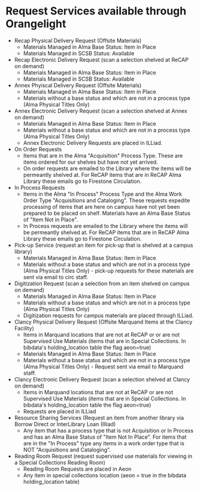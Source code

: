 # Request Services available through Orangelight

* Recap Physical Delivery Request (Offsite Materials)
    * Materials Managed in Alma Base Status: Item in Place
    * Materials Managed in SCSB Status: Available
* Recap Electronic Delivery Request (scan a selection shelved at ReCAP on demand)
    * Materials Managed in Alma Base Status: Item in Place
    * Materials Managed in SCSB Status: Available
* Annex Phyiscal Delivery Request (Offsite Materials)
    * Materials Managed in Alma Base Status: Item in Place
    * Materials without a base status and which are not in a process type (Alma Physical Titles Only)
* Annex Electronic Delivery Request (scan a selection shelved at Annex on demand) 
    * Materials Managed in Alma Base Status: Item in Place
    * Materials without a base status and which are not in a process type (Alma Physical Titles Only)
    * Annex Electronic Delivery Requests are placed in ILLiad.
* On Order Requests 
    * Items that are in the Alma "Acquisition" Process Type. These are items ordered for our shelves but have not yet arrived.
    * On order requests are emailed to the Library where the items will be permeantly shelved at. For ReCAP items that are in ReCAP Alma Library these emails go to Firestone Circulation. 
* In Process Requests 
    * Items in the Alma "In Process" Process Type and the Alma Work Order Type "Acquisitions and Cataloging". These requests expedite processing of items that are here on campus  have not yet been prepared to be placed on shelf. Materials have an Alma Base Status of "Item Not in Place".
    * In Process requests are emailed to the Library where the items will be permeantly shelved at. For ReCAP items that are in ReCAP Alma Library these emails go to Firestone Circulation. 
* Pick-up Service (request an item for pick-up that is shelved at a campus library)
     * Materials Managed in Alma Base Status: Item in Place
     * Materials without a base status and which are not in a process type (Alma Physical Titles Only) - pick-up requests for these materials are sent via email to circ staff. 
* Digitization Request (scan a selection from an item shelved on campus on demand) 
    * Materials Managed in Alma Base Status: Item in Place
    * Materials without a base status and which are not in a process type (Alma Physical Titles Only)
    * Digitization requests for campus materials are placed through ILLiad.
* Clancy Physical Delivery Request (Offsite Marquand Items at the Clancy Facility)
    * Items in Marquand locations that are not at ReCAP or or are not Supervised Use Materials (items that are in Special Collections. In bibdata's holding_location table the flag aeon=true)
    * Materials Managed in Alma Base Status: Item in Place
    * Materials without a base status and which are not in a process type (Alma Physical Titles Only) - Request sent via email to Marquand staff. 
* Clancy Electronic Delivery Request (scan a selection shelved at Clancy on demand)
    * Items in Marquand locations that are not at ReCAP or are not Supervised Use Materials (items that are in Special Collections. In bibdata's holding_location table the flag aeon=true)
    * Requests are placed in ILLiad
* Resource Sharing Services (Request an item from another library via Borrow Direct or InterLibrary Loan (Illiad)
    * Any item that has a process type that is not Acquisition or In Process and has an Alma Base Status of "Item Not In Place". For items that are in the "In Process" type any items in a work order type that is NOT "Acquisitions and Cataloging". 
* Reading Room Request (request supervised use materials for viewing in a Special Collections Reading Room)
    * Reading Room Requests are placed in Aeon
    * Any item in special collections location (aeon = true in the bibdata holding_location table)